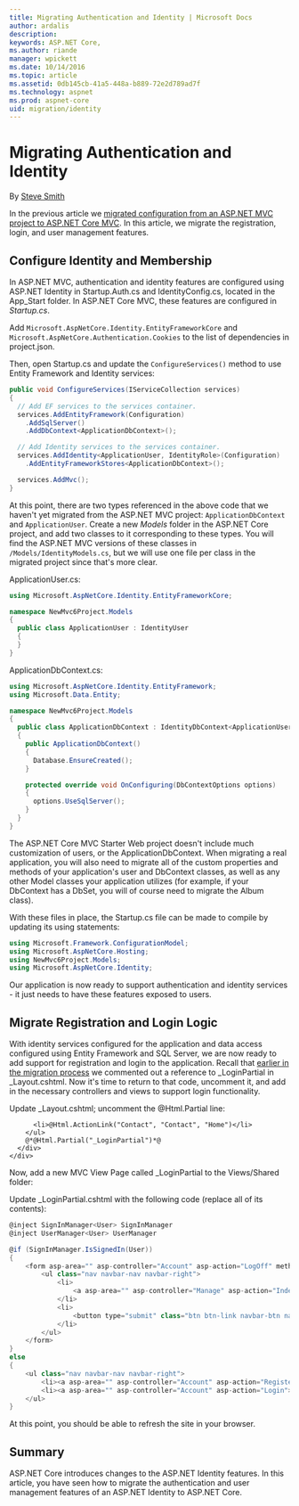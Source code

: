 ```yaml
---
title: Migrating Authentication and Identity | Microsoft Docs
author: ardalis
description: 
keywords: ASP.NET Core,
ms.author: riande
manager: wpickett
ms.date: 10/14/2016
ms.topic: article
ms.assetid: 0db145cb-41a5-448a-b889-72e2d789ad7f
ms.technology: aspnet
ms.prod: aspnet-core
uid: migration/identity
---
```

# Migrating Authentication and Identity

<a name=migration-identity></a>

By [Steve Smith](http://ardalis.com)

In the previous article we [migrated configuration from an ASP.NET MVC project to ASP.NET Core MVC](configuration.md). In this article, we migrate the registration, login, and user management features.

## Configure Identity and Membership

In ASP.NET MVC, authentication and identity features are configured using ASP.NET Identity in Startup.Auth.cs and IdentityConfig.cs, located in the App_Start folder. In ASP.NET Core MVC, these features are configured in *Startup.cs*.

Add `Microsoft.AspNetCore.Identity.EntityFrameworkCore` and `Microsoft.AspNetCore.Authentication.Cookies` to the list of dependencies in project.json.

Then, open Startup.cs and update the `ConfigureServices()` method to use Entity Framework and Identity services:

<!-- literal_block {"ids": [], "names": [], "highlight_args": {}, "backrefs": [], "dupnames": [], "linenos": false, "classes": [], "xml:space": "preserve", "language": "c#"} -->

````csharp
public void ConfigureServices(IServiceCollection services)
{
  // Add EF services to the services container.
  services.AddEntityFramework(Configuration)
    .AddSqlServer()
    .AddDbContext<ApplicationDbContext>();

  // Add Identity services to the services container.
  services.AddIdentity<ApplicationUser, IdentityRole>(Configuration)
    .AddEntityFrameworkStores<ApplicationDbContext>();

  services.AddMvc();
}
````

At this point, there are two types referenced in the above code that we haven't yet migrated from the ASP.NET MVC project: `ApplicationDbContext` and `ApplicationUser`. Create a new *Models* folder in the ASP.NET Core project, and add two classes to it corresponding to these types. You will find the ASP.NET MVC versions of these classes in `/Models/IdentityModels.cs`, but we will use one file per class in the migrated project since that's more clear.

ApplicationUser.cs:

<!-- literal_block {"ids": [], "names": [], "highlight_args": {}, "backrefs": [], "dupnames": [], "linenos": false, "classes": [], "xml:space": "preserve", "language": "c#"} -->

````csharp
using Microsoft.AspNetCore.Identity.EntityFrameworkCore;

namespace NewMvc6Project.Models
{
  public class ApplicationUser : IdentityUser
  {
  }
}
````

ApplicationDbContext.cs:

<!-- literal_block {"ids": [], "names": [], "highlight_args": {}, "backrefs": [], "dupnames": [], "linenos": false, "classes": [], "xml:space": "preserve", "language": "c#"} -->

````csharp
using Microsoft.AspNetCore.Identity.EntityFramework;
using Microsoft.Data.Entity;

namespace NewMvc6Project.Models
{
  public class ApplicationDbContext : IdentityDbContext<ApplicationUser>
  {
    public ApplicationDbContext()
    {
      Database.EnsureCreated();
    }

    protected override void OnConfiguring(DbContextOptions options)
    {
      options.UseSqlServer();
    }
  }
}
````

The ASP.NET Core MVC Starter Web project doesn't include much customization of users, or the ApplicationDbContext. When migrating a real application, you will also need to migrate all of the custom properties and methods of your application's user and DbContext classes, as well as any other Model classes your application utilizes (for example, if your DbContext has a DbSet<Album>, you will of course need to migrate the Album class).

With these files in place, the Startup.cs file can be made to compile by updating its using statements:

<!-- literal_block {"ids": [], "names": [], "highlight_args": {}, "backrefs": [], "dupnames": [], "linenos": false, "classes": [], "xml:space": "preserve", "language": "c#"} -->

````csharp
using Microsoft.Framework.ConfigurationModel;
using Microsoft.AspNetCore.Hosting;
using NewMvc6Project.Models;
using Microsoft.AspNetCore.Identity;
````

Our application is now ready to support authentication and identity services - it just needs to have these features exposed to users.

## Migrate Registration and Login Logic

With identity services configured for the application and data access configured using Entity Framework and SQL Server, we are now ready to add support for registration and login to the application. Recall that [earlier in the migration process](mvc.md#migrate-layout-file) we commented out a reference to _LoginPartial in _Layout.cshtml. Now it's time to return to that code, uncomment it, and add in the necessary controllers and views to support login functionality.

Update _Layout.cshtml; uncomment the @Html.Partial line:

<!-- literal_block {"ids": [], "names": [], "highlight_args": {}, "backrefs": [], "dupnames": [], "linenos": false, "classes": [], "xml:space": "preserve", "language": "none"} -->

````none
      <li>@Html.ActionLink("Contact", "Contact", "Home")</li>
    </ul>
    @*@Html.Partial("_LoginPartial")*@
  </div>
</div>
````

Now, add a new MVC View Page called _LoginPartial to the Views/Shared folder:

Update _LoginPartial.cshtml with the following code (replace all of its contents):

<!-- literal_block {"ids": [], "names": [], "highlight_args": {}, "backrefs": [], "dupnames": [], "linenos": false, "classes": [], "xml:space": "preserve", "language": "c#"} -->

````csharp
@inject SignInManager<User> SignInManager
@inject UserManager<User> UserManager

@if (SignInManager.IsSignedIn(User))
{
    <form asp-area="" asp-controller="Account" asp-action="LogOff" method="post" id="logoutForm" class="navbar-right">
        <ul class="nav navbar-nav navbar-right">
            <li>
                <a asp-area="" asp-controller="Manage" asp-action="Index" title="Manage">Hello @UserManager.GetUserName(User)!</a>
            </li>
            <li>
                <button type="submit" class="btn btn-link navbar-btn navbar-link">Log off</button>
            </li>
        </ul>
    </form>
}
else
{
    <ul class="nav navbar-nav navbar-right">
        <li><a asp-area="" asp-controller="Account" asp-action="Register">Register</a></li>
        <li><a asp-area="" asp-controller="Account" asp-action="Login">Log in</a></li>
    </ul>
}
````

At this point, you should be able to refresh the site in your browser.

## Summary

ASP.NET Core introduces changes to the ASP.NET Identity features. In this article, you have seen how to migrate the authentication and user management features of an ASP.NET Identity to ASP.NET Core.
